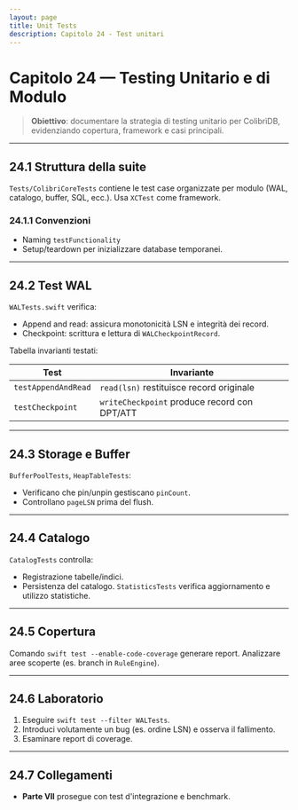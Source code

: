 ```yaml
---
layout: page
title: Unit Tests
description: Capitolo 24 - Test unitari
---
```


# Capitolo 24 — Testing Unitario e di Modulo

> **Obiettivo**: documentare la strategia di testing unitario per ColibrìDB, evidenziando copertura, framework e casi principali.

---

## 24.1 Struttura della suite

`Tests/ColibriCoreTests` contiene le test case organizzate per modulo (WAL, catalogo, buffer, SQL, ecc.). Usa `XCTest` come framework.

### 24.1.1 Convenzioni
- Naming `testFunctionality`
- Setup/teardown per inizializzare database temporanei.

---

## 24.2 Test WAL

`WALTests.swift` verifica:
- Append and read: assicura monotonicità LSN e integrità dei record.
- Checkpoint: scrittura e lettura di `WALCheckpointRecord`.

Tabella invarianti testati:

| Test | Invariante |
|------|------------|
| `testAppendAndRead` | `read(lsn)` restituisce record originale |
| `testCheckpoint` | `writeCheckpoint` produce record con DPT/ATT |

---

## 24.3 Storage e Buffer

`BufferPoolTests`, `HeapTableTests`:
- Verificano che pin/unpin gestiscano `pinCount`.
- Controllano `pageLSN` prima del flush.

---

## 24.4 Catalogo

`CatalogTests` controlla:
- Registrazione tabelle/indici.
- Persistenza del catalogo.
`StatisticsTests` verifica aggiornamento e utilizzo statistiche.

---

## 24.5 Copertura

Comando `swift test --enable-code-coverage` generare report. Analizzare aree scoperte (es. branch in `RuleEngine`).

---

## 24.6 Laboratorio

1. Eseguire `swift test --filter WALTests`.
2. Introduci volutamente un bug (es. ordine LSN) e osserva il fallimento.
3. Esaminare report di coverage.

---

## 24.7 Collegamenti
- **Parte VII** prosegue con test d'integrazione e benchmark.

